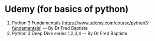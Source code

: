 # Udemy (for basics of python)
1. Python 3 Fundamentals (https://www.udemy.com/course/python3-fundamentals) -- By Dr Fred Baptiste
2. Python 3 Deep Dive series 1,2,3,4 -- By Dr Fred Baptiste
